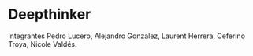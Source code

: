 # Deepthinker
integrantes
Pedro Lucero,
Alejandro Gonzalez,
Laurent Herrera,
Ceferino Troya,
Nicole Valdés.
